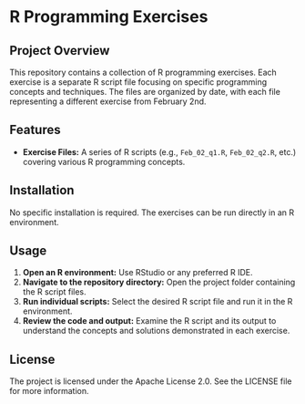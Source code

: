 # R Programming Exercises

## Project Overview

This repository contains a collection of R programming exercises. Each exercise is a separate R script file focusing on specific programming concepts and techniques. The files are organized by date, with each file representing a different exercise from February 2nd.

## Features

* **Exercise Files:** A series of R scripts (e.g., `Feb_02_q1.R`, `Feb_02_q2.R`, etc.) covering various R programming concepts.

## Installation

No specific installation is required. The exercises can be run directly in an R environment.

## Usage

1. **Open an R environment:** Use RStudio or any preferred R IDE.
2. **Navigate to the repository directory:** Open the project folder containing the R script files.
3. **Run individual scripts:** Select the desired R script file and run it in the R environment.
4. **Review the code and output:**  Examine the R script and its output to understand the concepts and solutions demonstrated in each exercise.

## License

The project is licensed under the Apache License 2.0. See the LICENSE file for more information. 
